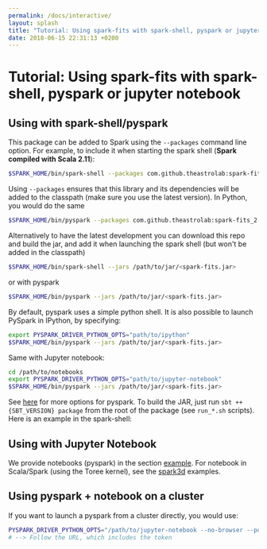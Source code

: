```yaml
---
permalink: /docs/interactive/
layout: splash
title: "Tutorial: Using spark-fits with spark-shell, pyspark or jupyter notebook"
date: 2018-06-15 22:31:13 +0200
---
```


# Tutorial: Using spark-fits with spark-shell, pyspark or jupyter notebook

## Using with spark-shell/pyspark

This package can be added to Spark using the `--packages` command line
option. For example, to include it when starting the spark shell
(**Spark compiled with Scala 2.11**):

```bash
$SPARK_HOME/bin/spark-shell --packages com.github.theastrolab:spark-fits_2.11:0.4.0
```

Using `--packages` ensures that this library and its dependencies will
be added to the classpath (make sure you use the latest version). In Python, you would do the same

```bash
$SPARK_HOME/bin/pyspark --packages com.github.theastrolab:spark-fits_2.11:0.4.0
```

Alternatively to have the latest development you can download this repo
and build the jar, and add it when launching the spark shell (but won't
be added in the classpath)

```bash
$SPARK_HOME/bin/spark-shell --jars /path/to/jar/<spark-fits.jar>
```

or with pyspark

```bash
$SPARK_HOME/bin/pyspark --jars /path/to/jar/<spark-fits.jar>
```
By default, pyspark uses a simple python shell. It is also possible to
launch PySpark in IPython, by specifying:

```bash
export PYSPARK_DRIVER_PYTHON_OPTS="path/to/ipython"
$SPARK_HOME/bin/pyspark --jars /path/to/jar/<spark-fits.jar>
```
Same with Jupyter notebook:

```bash
cd /path/to/notebooks
export PYSPARK_DRIVER_PYTHON_OPTS="path/to/jupyter-notebook"
$SPARK_HOME/bin/pyspark --jars /path/to/jar/<spark-fits.jar>
```
See
[here](https://spark.apache.org/docs/0.9.0/python-programming-guide.html)
for more options for pyspark. To build the JAR, just run
`sbt ++{SBT_VERSION} package` from the root of the package (see
`run_*.sh` scripts). Here is an example in the spark-shell:

## Using with Jupyter Notebook

We provide notebooks (pyspark) in the section [example](https://github.com/theastrolab/spark-fits/tree/master/examples/jupyter).
For notebook in Scala/Spark (using the Toree kernel), see the [spark3d](https://github.com/theastrolab/spark3D/tree/master/examples/jupyter) examples.

## Using pyspark + notebook on a cluster

If you want to launch a pyspark from a cluster directly, you would use:

```bash
PYSPARK_DRIVER_PYTHON_OPTS="/path/to/jupyter-notebook --no-browser --port=7777" pyspark <...>
# --> Follow the URL, which includes the token
```
